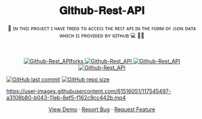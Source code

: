 <h1 align="center">𝐆𝐢𝐭𝐡𝐮𝐛-𝐑𝐞𝐬𝐭-𝐀𝐏𝐈</h1>
<p align="center">🌟 ɪɴ ᴛʜɪꜱ ᴘʀᴏᴊᴇᴄᴛ ɪ ʜᴀᴠᴇ ᴛʀɪᴇᴅ ᴛᴏ ᴀᴄᴄᴇꜱꜱ ᴛʜᴇ ʀᴇꜱᴛ ᴀᴘɪ ɪɴ ᴛʜᴇ ꜰᴏʀᴍ ᴏꜰ ᴊꜱᴏɴ ᴅᴀᴛᴀ ᴡʜɪᴄʜ ɪꜱ ᴘʀᴏᴠɪᴅᴇᴅ ʙʏ ɢɪᴛʜᴜʙ 💻 🎯🚀 <p><br>
<a href="https://github.com/ashish2030/Github-Rest_API/fork" target="blank">

<p align="center">
  <img src="https://img.shields.io/github/forks/ashish2030/Github-Rest_API?style=flat-square" alt="Github-Rest_APIforks"/>
</a>
<a href="https://github.com/ashish2030/Github-Rest_API/stargazers" target="blank">
<img src="https://img.shields.io/github/stars/ashish2030/Github-Rest_API?style=flat-square" alt="Github-Rest_API"/>
</a>
<a href="https://github.com/ashish2030/Github-Rest_API/issues" target="blank">
<img src="https://img.shields.io/github/issues/ashish2030/Github-Rest_API?style=flat-square" alt="Github-Rest_API"/>
</a>
<a href="https://github.com/ashish2030/Github-Rest_API/pulls" target="blank">
<img src="https://img.shields.io/github/issues-pr/ashish2030/Github-Rest_API?style=flat-square" alt="Github-Rest_API"/>
</a>
  </p>
  
 [![GitHub last commit](https://img.shields.io/github/last-commit/ashish2030/Github-Rest_API)](https://github.com/ashish2030/Github-Rest_API/commits/master)
[![GitHub repo size](https://img.shields.io/github/repo-size/ashish2030/Github-Rest_API)](https://github.com/ashish2030/Github-Rest_API/archive/master.zip)


https://user-images.githubusercontent.com/61516051/117545497-a3108b80-b043-11eb-8ef5-f162c9cc442b.mp4


<p align="center">
    <a href="https://githubrestapi.herokuapp.com/" target="blank">View Demo</a>
    ·
    <a href="https://github.com/ashish2030/Github-Rest_API/issues/new/choose">Report Bug</a>
    ·
    <a href="https://github.com/ashish2030/Github-Rest_API/issues/new/choose">Request Feature</a>
</p>

